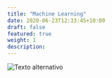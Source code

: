 ```yaml
---
title: "Machine Learning"
date: 2020-06-23T12:33:45+10:00
draft: false
featured: true
weight: 1
description: 
---
```


![Texto alternativo](/img/img_site_construcao.png)
